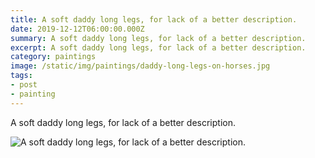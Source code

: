 ```yaml
---
title: A soft daddy long legs, for lack of a better description.
date: 2019-12-12T06:00:00.000Z
summary: A soft daddy long legs, for lack of a better description.
excerpt: A soft daddy long legs, for lack of a better description.
category: paintings
image: /static/img/paintings/daddy-long-legs-on-horses.jpg
tags: 
- post
- painting
---
```

  A soft daddy long legs, for lack of a better description.
  
![A soft daddy long legs, for lack of a better description.](/static/img/paintings/daddy-long-legs-on-horses.jpg "A soft daddy long legs, for lack of a better description.")